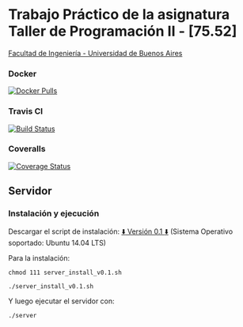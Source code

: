 # Trabajo Práctico de la asignatura Taller de Programación II - [75.52]
[Facultad de Ingeniería - Universidad de Buenos Aires](http://www.fi.uba.ar/)

### Docker
[![Docker Pulls](https://img.shields.io/docker/pulls/martineq/tp7552.svg)](https://hub.docker.com/r/martineq/tp7552/)

### Travis CI
[![Build Status](https://travis-ci.org/martineq/tp7552.svg?branch=develop)](https://travis-ci.org/martineq/tp7552)

### Coveralls
[![Coverage Status](https://coveralls.io/repos/martineq/tp7552/badge.svg?branch=develop&service=github)](https://coveralls.io/github/martineq/tp7552?branch=develop)


## Servidor

### Instalación y ejecución

Descargar el script de instalación: [:arrow_down: Versión 0.1 :arrow_down:](https://raw.githubusercontent.com/martineq/tp7552/master/server/server_install_v0.1.sh) (Sistema Operativo soportado: Ubuntu 14.04 LTS)

Para la instalación:

`chmod 111 server_install_v0.1.sh`

`./server_install_v0.1.sh`

Y luego ejecutar el servidor con:

`./server`

